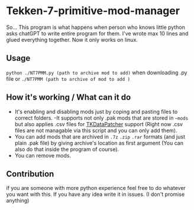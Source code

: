# Tekken-7-primitive-mod-manager
So...
This program is what happens when person who knows little python asks chatGPT to write entire program for them.
I've wrote max 10 lines and glued everything together.
Now it only works on linux.

## Usage
```python ./NT7PMM.py (path to archive mod to add)``` when downloading .py file
or
```./NT7PMM (path to archive of mod to add )```

## How it's working / What can it do
- It's enabling and disabling mods just by coping and pasting files to correct folders.
 -It supports not only .pak mods that are stored in `~mods` but also applies .csv files for [TKDataPatcher](https://tekkenmods.com/mod/2301/tkdatapatcher) support (Right now .csv files are not managable via this script and you can only add them).
- You can add mods that are archived in `.7z` `.zip` `.rar` formats (and just plain .pak file) by giving archive's location as first argument (You can also do that inside the program of course).
- You can remove mods.

## Contribution
if you are someone with more python experience feel free to do whatever you want with this. If you have any idea write it in issues. (I don't promise anything)
